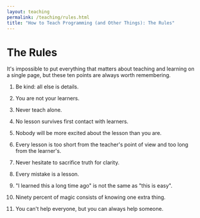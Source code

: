 ```yaml
---
layout: teaching
permalink: /teaching/rules.html
title: "How to Teach Programming (and Other Things): The Rules"
---
```


# The Rules

It's impossible to put everything that matters about teaching and
learning on a single page, but these ten points are always worth
remembering.

1.  Be kind: all else is details.

2.  <span class="changed" markdown="1">You are not your learners.</span>

3.  Never teach alone.

4.  No lesson survives first contact with learners.

5.  Nobody will be more excited about the lesson than you are.

6.  Every lesson is too short from the teacher's point of view
    and too long from the learner's.

7.  Never hesitate to sacrifice truth for clarity.

8.  Every mistake is a lesson.

9.  "I learned this a long time ago" is not the same as "this is easy".

10. Ninety percent of magic consists of knowing one extra thing.

11. You can't help everyone, but you can always help someone.
